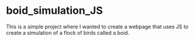 # boid_simulation_JS
This is a simple project where I wanted to create a webpage that uses JS to create a simulation of a flock of birds called a boid. 
